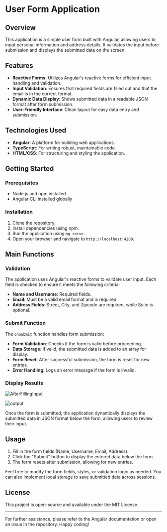 # User Form Application

## Overview

This application is a simple user form built with Angular, allowing users to input personal information and address details. It validates the input before submission and displays the submitted data on the screen.

## Features

- **Reactive Forms**: Utilizes Angular's reactive forms for efficient input handling and validation.
- **Input Validation**: Ensures that required fields are filled out and that the email is in the correct format.
- **Dynamic Data Display**: Shows submitted data in a readable JSON format after form submission.
- **User-Friendly Interface**: Clean layout for easy data entry and submission.

## Technologies Used

- **Angular**: A platform for building web applications.
- **TypeScript**: For writing robust, maintainable code.
- **HTML/CSS**: For structuring and styling the application.

## Getting Started

### Prerequisites

- Node.js and npm installed
- Angular CLI installed globally

### Installation

1. Clone the repository.
2. Install dependencies using npm.
3. Run the application using `ng serve`.
4. Open your browser and navigate to `http://localhost:4200`.

## Main Functions

### Validation

The application uses Angular's reactive forms to validate user input. Each field is checked to ensure it meets the following criteria:

- **Name and Username**: Required fields.
- **Email**: Must be a valid email format and is required.
- **Address Fields**: Street, City, and Zipcode are required, while Suite is optional.

### Submit Function

The `onSubmit` function handles form submission:

- **Form Validation**: Checks if the form is valid before proceeding.
- **Data Storage**: If valid, the submitted data is added to an array for display.
- **Form Reset**: After successful submission, the form is reset for new entries.
- **Error Handling**: Logs an error message if the form is invalid.

### Display Results

![AfterFillingInput](https://github.com/user-attachments/assets/6262afa5-f1c7-4970-a4f6-01491d09a88b)

![output](https://github.com/user-attachments/assets/2c5ad182-fd11-4883-a4db-996d1bfddb18)


Once the form is submitted, the application dynamically displays the submitted data in JSON format below the form, allowing users to review their input.

## Usage

1. Fill in the form fields (Name, Username, Email, Address).
2. Click the "Submit" button to display the entered data below the form.
3. The form resets after submission, allowing for new entries.




Feel free to modify the form fields, styles, or validation logic as needed. You can also implement local storage to save submitted data across sessions.

## License

This project is open-source and available under the MIT License.

---

For further assistance, please refer to the Angular documentation or open an issue in the repository. Happy coding!
